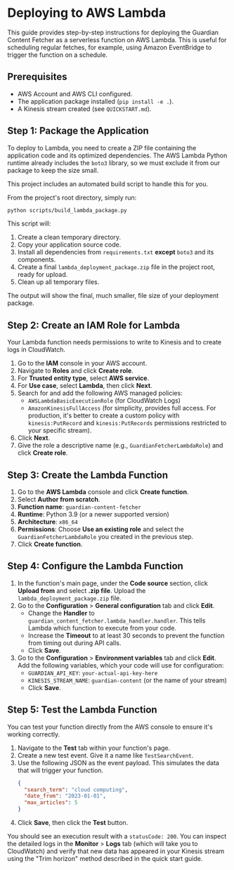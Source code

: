 # Deploying to AWS Lambda

This guide provides step-by-step instructions for deploying the Guardian Content Fetcher as a serverless function on AWS Lambda. This is useful for scheduling regular fetches, for example, using Amazon EventBridge to trigger the function on a schedule.

## Prerequisites

- AWS Account and AWS CLI configured.
- The application package installed (`pip install -e .`).
- A Kinesis stream created (see `QUICKSTART.md`).

## Step 1: Package the Application

To deploy to Lambda, you need to create a ZIP file containing the application code and its optimized dependencies. The AWS Lambda Python runtime already includes the `boto3` library, so we must exclude it from our package to keep the size small.

This project includes an automated build script to handle this for you.

From the project's root directory, simply run:

```bash
python scripts/build_lambda_package.py
```

This script will:
1.  Create a clean temporary directory.
2.  Copy your application source code.
3.  Install all dependencies from `requirements.txt` **except** `boto3` and its components.
4.  Create a final `lambda_deployment_package.zip` file in the project root, ready for upload.
5.  Clean up all temporary files.

The output will show the final, much smaller, file size of your deployment package.

## Step 2: Create an IAM Role for Lambda

Your Lambda function needs permissions to write to Kinesis and to create logs in CloudWatch.

1.  Go to the **IAM** console in your AWS account.
2.  Navigate to **Roles** and click **Create role**.
3.  For **Trusted entity type**, select **AWS service**.
4.  For **Use case**, select **Lambda**, then click **Next**.
5.  Search for and add the following AWS managed policies:
    *   `AWSLambdaBasicExecutionRole` (for CloudWatch Logs)
    *   `AmazonKinesisFullAccess` (for simplicity, provides full access. For production, it's better to create a custom policy with `kinesis:PutRecord` and `kinesis:PutRecords` permissions restricted to your specific stream).
6.  Click **Next**.
7.  Give the role a descriptive name (e.g., `GuardianFetcherLambdaRole`) and click **Create role**.

## Step 3: Create the Lambda Function

1.  Go to the **AWS Lambda** console and click **Create function**.
2.  Select **Author from scratch**.
3.  **Function name**: `guardian-content-fetcher`
4.  **Runtime**: Python 3.9 (or a newer supported version)
5.  **Architecture**: `x86_64`
6.  **Permissions**: Choose **Use an existing role** and select the `GuardianFetcherLambdaRole` you created in the previous step.
7.  Click **Create function**.

## Step 4: Configure the Lambda Function

1.  In the function's main page, under the **Code source** section, click **Upload from** and select **.zip file**. Upload the `lambda_deployment_package.zip` file.
2.  Go to the **Configuration** > **General configuration** tab and click **Edit**.
    *   Change the **Handler** to `guardian_content_fetcher.lambda_handler.handler`. This tells Lambda which function to execute from your code.
    *   Increase the **Timeout** to at least 30 seconds to prevent the function from timing out during API calls.
    *   Click **Save**.
3.  Go to the **Configuration** > **Environment variables** tab and click **Edit**. Add the following variables, which your code will use for configuration:
    *   `GUARDIAN_API_KEY`: `your-actual-api-key-here`
    *   `KINESIS_STREAM_NAME`: `guardian-content` (or the name of your stream)
    *   Click **Save**.

## Step 5: Test the Lambda Function

You can test your function directly from the AWS console to ensure it's working correctly.

1.  Navigate to the **Test** tab within your function's page.
2.  Create a new test event. Give it a name like `TestSearchEvent`.
3.  Use the following JSON as the event payload. This simulates the data that will trigger your function.
    ```json
    {
      "search_term": "cloud computing",
      "date_from": "2023-01-01",
      "max_articles": 5
    }
    ```
4.  Click **Save**, then click the **Test** button.

You should see an execution result with a `statusCode: 200`. You can inspect the detailed logs in the **Monitor** > **Logs** tab (which will take you to CloudWatch) and verify that new data has appeared in your Kinesis stream using the "Trim horizon" method described in the quick start guide.
